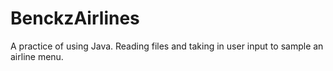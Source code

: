 # BenckzAirlines
A practice of using Java. Reading files and taking in user input to sample an airline menu.
